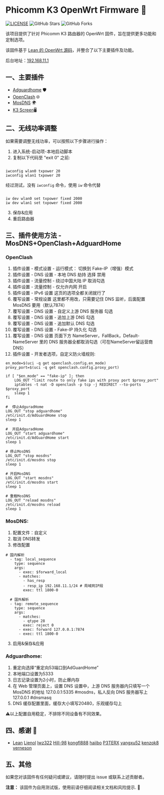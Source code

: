 
# Phicomm K3 OpenWrt Firmware 🚀
[![LICENSE](https://img.shields.io/github/license/mashape/apistatus.svg?style=flat-square&label=LICENSE)](https://github.com/JE668/Phicomm-K3-LEDE-Firmware-Lean/blob/master/LICENSE)
![GitHub Stars](https://img.shields.io/github/stars/JE668/Phicomm-K3-LEDE-Firmware-Lean.svg?style=flat-square&label=Stars&logo=github)
![GitHub Forks](https://img.shields.io/github/forks/JE668/Phicomm-K3-LEDE-Firmware-Lean.svg?style=flat-square&label=Forks&logo=github)

该项目提供了针对 Phicomm K3 路由器的 OpenWrt 固件，旨在提供更多功能和定制选项。

该固件基于 [Lean 的 OpenWrt 源码](https://github.com/coolsnowwolf/lede)，并整合了以下主要插件及功能。

后台地址：[192.168.11.1](192.168.11.1)

## 一、主要插件

- [Adguardhome](https://github.com/kongfl888/luci-app-adguardhome) 🛡️
- [OpenClash](https://github.com/vernesong/OpenClash) 🌐
- [MosDNS](https://github.com/sbwml/luci-app-mosdns) 🌍
- [K3 Screen](https://github.com/lwz322/k3screenctrl_build)🖥️


## 二、无线功率调整

如果需要调整无线功率，可以按照以下步骤进行操作：

1. 进入系统-启动项-本地启动脚本
2. 复制以下代码至 "exit 0" 之前:
```shell

iwconfig wlan0 txpower 20
iwconfig wlan1 txpower 20

```
经过测试，没有 `iwconfig` 命令，使用 `iw` 命令代替  
```shell

iw dev wlan0 set txpower fixed 2000
iw dev wlan1 set txpower fixed 2000

```

3. 保存&应用
4. 重启路由器


## 三、插件使用方法 - MosDNS+OpenClash+AdguardHome

### OpenClash

1. 插件设置 - 模式设置 - 运行模式： 切换到 Fake-IP（增强）模式
2. 插件设置 - DNS 设置 - 本地 DNS 劫持 选择 禁用
3. 插件设置 - 流量控制 - 绕过中国大陆 IP 取消勾选
4. 插件设置 - 流量控制 - 仅允许内网 开启
5. 插件设置 - IPv6 设置 这页的选项全都关闭就行了
6. 覆写设置 - 常规设置 这里都不用改，只需要记住 DNS 监听，后面配置 MosDNS 要用（默认7874）
7. 覆写设置 - DNS 设置 - 自定义上游 DNS 服务器 勾选
8. 覆写设置 - DNS 设置 - 追加上游 DNS 勾选
9. 覆写设置 - DNS 设置 - 追加默认 DNS 勾选
10. 覆写设置 - DNS 设置 - Fake-IP 持久化 勾选
11. 覆写设置 - DNS 设置 页面下方 NameServer，FallBack，Default-NameServer 里的 DNS 服务器全都取消勾选（可在NameServer留运营商DNS）
12. 插件设置 - 开发者选项，自定义防火墙规则:
```shell
en_mode=$(uci -q get openclash.config.en_mode)
proxy_port=$(uci -q get openclash.config.proxy_port)

if [ "$en_mode" == "fake-ip" ]; then
	LOG_OUT "limit route to only fake ips with proxy port $proxy_port"
	iptables -t nat -D openclash -p tcp -j REDIRECT --to-ports $proxy_port
	sleep 1
fi

#  停止AdguradHome
LOG_OUT "stop adguardhome"
/etc/init.d/AdGuardHome stop
sleep 1

#  开启AdguradHome
LOG_OUT "start adguardhome"
/etc/init.d/AdGuardHome start
sleep 1

# 停止MosDNS
LOG_OUT "stop mosdns"
/etc/init.d/mosdns stop
sleep 1

# 开启MosDNS
LOG_OUT "start mosdns"
/etc/init.d/mosdns start
sleep 1

# 重载MosDNS
LOG_OUT "reload mosdns"
/etc/init.d/mosdns reload
sleep 1
```

### MosDNS:

1. 配置文件：自定义
2. 取消 DNS转发
3. 修改配置
```shell
# 国内解析
  - tag: local_sequence
    type: sequence
    args:
      - exec: $forward_local
      - matches:
        - has_resp
        - resp_ip 192.168.11.1/24 # 局域网IP段
        exec: ttl 1800-0

  # 国外解析
  - tag: remote_sequence
    type: sequence
    args:
      - matches:
        - qtype 28
        exec: reject 0
      - exec: forward 127.0.0.1:7874 
      - exec: ttl 1800-0
```
3. 启用&保存&应用

### Adguardhome:

1. 重定向选择“重定向53端口到AdGuardHome”
2. 本地端口设置为5333
3. 日志记录设置为2小时，防止爆内存
4. 在 Web 管理页面上，设置 DNS 设置中，上游 DNS 服务器内只填写一个 MosDNS 的地址 127.0.0.1:5335 #mosdns，私人反向 DNS 服务器写上 127.0.0.1 #dnsmasq
5. DNS 缓存配置里面，缓存大小填写20480，乐观缓存勾上

⚠️以上配置自用稳定，不排除不同设备有不同效果。


## 四、感谢 🙏

- [Lean](https://github.com/coolsnowwolf)  [Lienol](https://github.com/Lienol)  [lwz322](https://github.com/lwz322)  [Hill-98](https://github.com/Hill-98)  [kongfl888](https://github.com/kongfl888) [haiibo](https://github.com/haiibo)  [P3TERX](https://github.com/P3TERX)  [yangxu52](https://github.com/yangxu52)  [kenzok8](https://github.com/kenzok8)  [verneson](https://github.com/verneson)


## 五、其他

如果您对该固件有任何疑问或建议，请随时提出 issue 或联系上述贡献者。

**注意：** 该固件为自用测试版，使用前请仔细阅读相关文档和风险提示. 🚨
